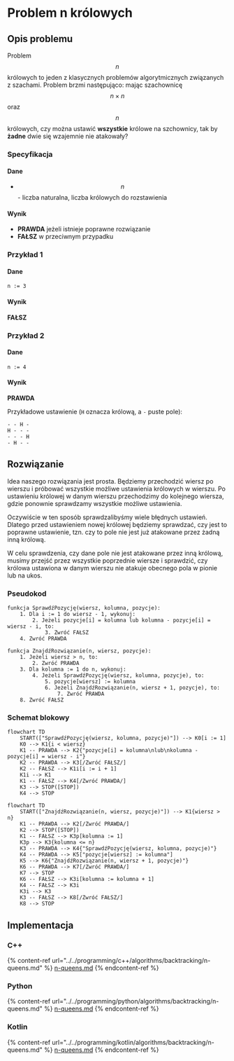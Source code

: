 # Problem n królowych

## Opis problemu

Problem $$n$$ królowych to jeden z klasycznych problemów algorytmicznych związanych z szachami. Problem brzmi następująco: mając szachownicę $$n\times n$$ oraz $$n$$ królowych, czy można ustawić **wszystkie** królowe na szchownicy, tak by **żadne** dwie się wzajemnie nie atakowały?

### Specyfikacja

#### Dane

- $$n$$ - liczba naturalna, liczba królowych do rozstawienia

#### Wynik

- **PRAWDA** jeżeli istnieje poprawne rozwiązanie
- **FAŁSZ** w przeciwnym przypadku

### Przykład 1

#### Dane

```
n := 3
```

#### Wynik

**FAŁSZ**

### Przykład 2

#### Dane

```
n := 4
```

#### Wynik

**PRAWDA**

Przykładowe ustawienie (`H` oznacza królową, a `-` puste pole):

```
- - H -
H - - -
- - - H
- H - -
```

## Rozwiązanie

Idea naszego rozwiązania jest prosta. Będziemy przechodzić wiersz po wierszu i próbować wszystkie możliwe ustawienia królowych w wierszu. Po ustawieniu królowej w danym wierszu przechodzimy do kolejnego wiersza, gdzie ponownie sprawdzamy wszystkie możliwe ustawienia.

Oczywiście w ten sposób sprawdzalibyśmy wiele błędnych ustawień. Dlatego przed ustawieniem nowej królowej będziemy sprawdzać, czy jest to poprawne ustawienie, tzn. czy to pole nie jest już atakowane przez żadną inną królową.

W celu sprawdzenia, czy dane pole nie jest atakowane przez inną królową, musimy przejść przez wszystkie poprzednie wiersze i sprawdzić, czy królowa ustawiona w danym wierszu nie atakuje obecnego pola w pionie lub na ukos.

### Pseudokod

```
funkcja SprawdźPozycję(wiersz, kolumna, pozycje):
    1. Dla i := 1 do wiersz - 1, wykonuj:
        2. Jeżeli pozycje[i] = kolumna lub kolumna - pozycje[i] = wiersz - i, to:
            3. Zwróć FAŁSZ
    4. Zwróć PRAWDA
```

```
funkcja ZnajdźRozwiązanie(n, wiersz, pozycje):
    1. Jeżeli wiersz > n, to:
        2. Zwróć PRAWDA
    3. Dla kolumna := 1 do n, wykonuj:
        4. Jeżeli SprawdźPozycję(wiersz, kolumna, pozycje), to:
            5. pozycje[wiersz] := kolumna
            6. Jeżeli ZnajdźRozwiązanie(n, wiersz + 1, pozycje), to:
                7. Zwróć PRAWDA
    8. Zwróć FAŁSZ
```

### Schemat blokowy

```mermaid
flowchart TD
    START(["SprawdźPozycję(wiersz, kolumna, pozycje)"]) --> K0[i := 1]
    K0 --> K1{i < wiersz}
    K1 -- PRAWDA --> K2{"pozycje[i] = kolumna\nlub\nkolumna - pozycje[i] = wiersz - i"}
    K2 -- PRAWDA --> K3[/Zwróć FAŁSZ/]
    K2 -- FAŁSZ --> K1i[i := i + 1]
    K1i --> K1
    K1 -- FAŁSZ --> K4[/Zwróć PRAWDA/]
    K3 --> STOP([STOP])
    K4 --> STOP
```

```mermaid
flowchart TD
    START(["ZnajdźRozwiązanie(n, wiersz, pozycje)"]) --> K1{wiersz > n}
    K1 -- PRAWDA --> K2[/Zwróć PRAWDA/]
    K2 --> STOP([STOP])
    K1 -- FAŁSZ --> K3p[kolumna := 1]
    K3p --> K3{kolumna <= n}
    K3 -- PRAWDA --> K4{"SprawdźPozycję(wiersz, kolumna, pozycje)"}
    K4 -- PRAWDA --> K5["pozycje[wiersz] := kolumna"]
    K5 --> K6{"ZnajdźRozwiązanie(n, wiersz + 1, pozycje)"}
    K6 -- PRAWDA --> K7[/Zwróć PRAWDA/]
    K7 --> STOP
    K6 -- FAŁSZ --> K3i[kolumna := kolumna + 1]
    K4 -- FAŁSZ --> K3i
    K3i --> K3
    K3 -- FAŁSZ --> K8[/Zwróć FAŁSZ/]
    K8 --> STOP
```

## Implementacja

### C++

{% content-ref url="../../programming/c++/algorithms/backtracking/n-queens.md" %}
[n-queens.md](../../programming/c++/algorithms/backtracking/n-queens.md)
{% endcontent-ref %}

### Python

{% content-ref url="../../programming/python/algorithms/backtracking/n-queens.md" %}
[n-queens.md](../../programming/python/algorithms/backtracking/n-queens.md)
{% endcontent-ref %}

### Kotlin

{% content-ref url="../../programming/kotlin/algorithms/backtracking/n-queens.md" %}
[n-queens.md](../../programming/kotlin/algorithms/backtracking/n-queens.md)
{% endcontent-ref %}